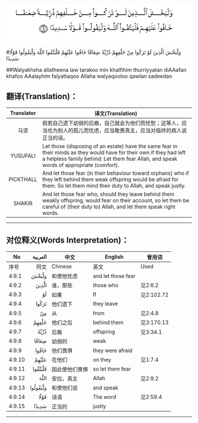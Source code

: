 ![004:009](images/004_009.gif)

#وَلْيَخْشَ الَّذِينَ لَوْ تَرَكُوا مِنْ خَلْفِهِمْ ذُرِّيَّةً ضِعَافًا خَافُوا عَلَيْهِمْ فَلْيَتَّقُوا اللَّهَ وَلْيَقُولُوا قَوْلًا سَدِيدًا 

##Walyakhsha allatheena law tarakoo min khalfihim thurriyyatan diAAafan khafoo AAalayhim falyattaqoo Allaha walyaqooloo qawlan sadeedan 

## 翻译(Translation)：

| Translator | 译文(Translation)                                            |
| :--------: | ------------------------------------------------------------ |
|    马坚    | 假若自己遗下幼弱的后裔，自己就会为他们而忧愁；这等人，应当也为别人的孤儿而忧虑，应当敬畏真主，应当对临终的病人说正当的话。 |
|  YUSUFALI  | Let those (disposing of an estate) have the same fear in their minds as they would have for their own if they had left a helpless family behind: Let them fear Allah, and speak words of appropriate (comfort). |
| PICKTHALL  | And let those fear (in their behaviour toward orphans) who if they left behind them weak offspring would be afraid for them. So let them mind their duty to Allah, and speak justly. |
|   SHAKIR   | And let those fear who, should they leave behind them weakly offspring, would fear on their account, so let them be careful of (their duty to) Allah, and let them speak right words. |

---

## 对位释义(Words Interpretation)：

| No   | العربية | 中文    | English | 曾用词 |
| ---- | ------: | ------- | ------- | ------ |
| 序号 |    阿文 | Chinese | 英文    | Used   |
| 4:9.1  | وَلْيَخْشَ    | 和使他忧虑     | and let those fear |            |
| 4:9.2  | الَّذِينَ    | 谁，那些       | those who          | 见2:6.2    |
| 4:9.3  | لَوْ       | 如果           | If                 | 见2:102.72 |
| 4:9.4  | تَرَكُوا    | 他们遗下       | they leave         |            |
| 4:9.5  | مِنْ       | 从             | from               | 见2:4.8    |
| 4:9.6  | خَلْفِهِمْ    | 他们之后       | behind them        | 见3:170.13 |
| 4:9.7  | ذُرِّيَّةً     | 后裔           | offspring          | 见3:34.1   |
| 4:9.8  | ضِعَافًا    | 幼弱的         | weak               |            |
| 4:9.9  | خَافُوا    | 他们畏惧       | they were afraid   |            |
| 4:9.10 | عَلَيْهِمْ    | 在他们         | on they            | 见1:7.4    |
| 4:9.11 | فَلْيَتَّقُوا  | 因此使他们畏惧 | so let them fear   |            |
| 4:9.12 | اللَّهَ     | 安拉，真主     | Allah              | 见2:9.2 |
| 4:9.13 | وَلْيَقُولُوا | 和使他们说     | and speak          |            |
| 4:9.14 | قَوْلًا     | 话语           | The word           | 见2:59.4   |
| 4:9.15 | سَدِيدًا    | 正当的         | justly             |            |

---
